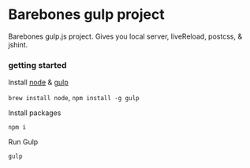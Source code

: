 # Barebones gulp project

Barebones gulp.js project. Gives you local server, liveReload, postcss, & jshint.

### getting started

Install [node](http://nodejs.org/) & [gulp](http://gulpjs.com/)

`brew install node`, `npm install -g gulp`

Install packages

`npm i`

Run Gulp

`gulp`
